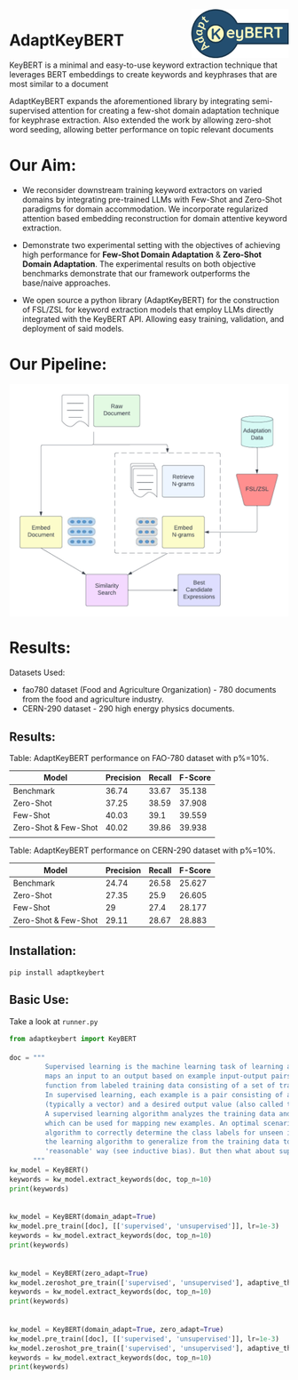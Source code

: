 <img src="https://github.com/AmanPriyanshu/AdaptKeyBERT/blob/master/images/keybert_logo.png" width="35%" height="35%" align="right" />

# AdaptKeyBERT

KeyBERT is a minimal and easy-to-use keyword extraction technique that leverages BERT embeddings to create keywords and keyphrases that are most similar to a document

AdaptKeyBERT expands the aforementioned library by integrating semi-supervised attention for creating a few-shot domain adaptation technique for keyphrase extraction. Also extended the work by allowing zero-shot word seeding, allowing better performance on topic relevant documents

# Our Aim:

* We reconsider downstream training keyword extractors on varied domains by integrating pre-trained LLMs with Few-Shot and Zero-Shot paradigms for domain accommodation. We incorporate regularized attention based embedding reconstruction for domain attentive keyword extraction.

* Demonstrate two experimental setting with the objectives of achieving high performance for **Few-Shot Domain Adaptation** & **Zero-Shot Domain Adaptation**. The experimental results on both objective benchmarks demonstrate that our framework outperforms the base/naive approaches.

* We open source a python library (AdaptKeyBERT) for the construction of FSL/ZSL for keyword extraction models that employ LLMs directly integrated with the KeyBERT API. Allowing easy training, validation, and deployment of said models.


# Our Pipeline:

<img src="https://github.com/AmanPriyanshu/AdaptKeyBERT/blob/master/images/flowcharts.png" align="center" />

# Results: 

Datasets Used: 

* fao780 dataset (Food and Agriculture Organization) - 780 documents from the food and agriculture industry.
* CERN-290 dataset - 290 high energy physics documents.

## Results: 

Table: AdaptKeyBERT performance on FAO-780 dataset with p%=10%.

| Model                | Precision | Recall | F-Score |
|----------------------|--------------------|-----------------|------------------|
| Benchmark            | 36.74              | 33.67           | 35.138           |
| Zero-Shot            | 37.25              | 38.59           | 37.908           |
| Few-Shot             | 40.03              | 39.1            | 39.559           |
| Zero-Shot & Few-Shot | 40.02              | 39.86           | 39.938           |
|                      |                    |                 |                  |


Table: AdaptKeyBERT performance on CERN-290 dataset with p%=10%.

| Model                | Precision | Recall | F-Score |
|----------------------|-----------|--------|------------------|
| Benchmark            | 24.74     | 26.58  | 25.627           |
| Zero-Shot            | 27.35     | 25.9   | 26.605           |
| Few-Shot             | 29        | 27.4   | 28.177           |
| Zero-Shot & Few-Shot | 29.11     | 28.67  | 28.883           |


## Installation:

`pip install adaptkeybert`

## Basic Use:

Take a look at `runner.py`

```py
from adaptkeybert import KeyBERT

doc = """
         Supervised learning is the machine learning task of learning a function that
         maps an input to an output based on example input-output pairs. It infers a
         function from labeled training data consisting of a set of training examples.
         In supervised learning, each example is a pair consisting of an input object
         (typically a vector) and a desired output value (also called the supervisory signal).
         A supervised learning algorithm analyzes the training data and produces an inferred function,
         which can be used for mapping new examples. An optimal scenario will allow for the
         algorithm to correctly determine the class labels for unseen instances. This requires
         the learning algorithm to generalize from the training data to unseen situations in a
         'reasonable' way (see inductive bias). But then what about supervision and unsupervision, what happens to unsupervised learning.
      """
kw_model = KeyBERT()
keywords = kw_model.extract_keywords(doc, top_n=10)
print(keywords)


kw_model = KeyBERT(domain_adapt=True)
kw_model.pre_train([doc], [['supervised', 'unsupervised']], lr=1e-3)
keywords = kw_model.extract_keywords(doc, top_n=10)
print(keywords)


kw_model = KeyBERT(zero_adapt=True)
kw_model.zeroshot_pre_train(['supervised', 'unsupervised'], adaptive_thr=0.15)
keywords = kw_model.extract_keywords(doc, top_n=10)
print(keywords)


kw_model = KeyBERT(domain_adapt=True, zero_adapt=True)
kw_model.pre_train([doc], [['supervised', 'unsupervised']], lr=1e-3)
kw_model.zeroshot_pre_train(['supervised', 'unsupervised'], adaptive_thr=0.15)
keywords = kw_model.extract_keywords(doc, top_n=10)
print(keywords)

```
